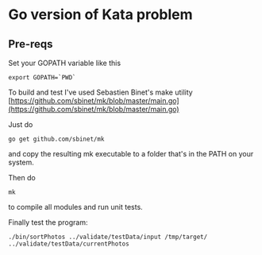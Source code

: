 # Go version of Kata problem

## Pre-reqs
Set your GOPATH variable like this

```
export GOPATH=`PWD`
```
To build and test I've used Sebastien Binet's 
make utility [https://github.com/sbinet/mk/blob/master/main.go](https://github.com/sbinet/mk/blob/master/main.go)

Just do 
```
go get github.com/sbinet/mk
```
and copy the resulting mk executable to a folder that's in the PATH on your system. 

Then do
```
mk
```
to compile all modules and run unit tests. 

Finally test the program: 

```
./bin/sortPhotos ../validate/testData/input /tmp/target/ ../validate/testData/currentPhotos
``` 
